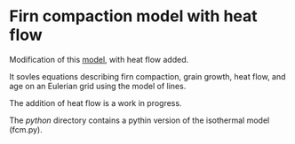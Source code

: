 # Firn compaction model with heat flow

Modification of this [model](https://github.com/ldeo-glaciology/firn_accumulation_model), with heat flow added. 

It sovles equations describing firn compaction, grain growth, heat flow, and age on an Eulerian grid using the model of lines. 

The addition of heat flow is a work in progress. 

The *python* directory contains a pythin version of the isothermal model (fcm.py).
